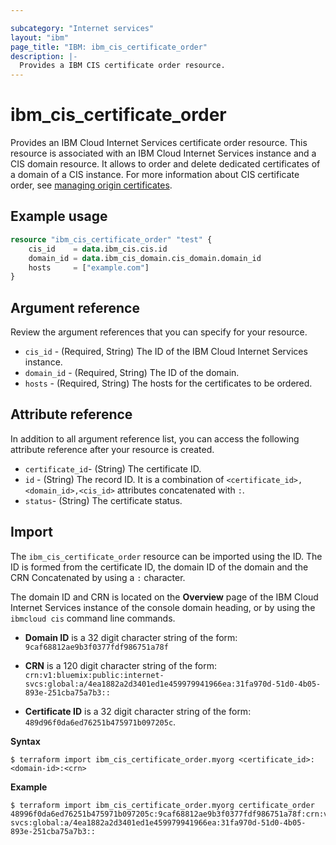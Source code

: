 ```yaml
---

subcategory: "Internet services"
layout: "ibm"
page_title: "IBM: ibm_cis_certificate_order"
description: |-
  Provides a IBM CIS certificate order resource.
---
```


# ibm_cis_certificate_order

 Provides an IBM Cloud Internet Services certificate order resource. This resource is associated with an IBM Cloud Internet Services instance and a CIS domain resource. It allows to order and delete dedicated certificates of a domain of a CIS instance. For more information about CIS certificate order, see [managing origin certificates](https://cloud.ibm.com/docs/cis?topic=cis-cis-origin-certificates).

## Example usage

```terraform
resource "ibm_cis_certificate_order" "test" {
	cis_id    = data.ibm_cis.cis.id
	domain_id = data.ibm_cis_domain.cis_domain.domain_id
	hosts     = ["example.com"]
}
```

## Argument reference
Review the argument references that you can specify for your resource. 

- `cis_id` - (Required, String) The ID of the IBM Cloud Internet Services instance.
- `domain_id` - (Required, String) The ID of the domain.
- `hosts` - (Required, String) The hosts for the certificates to be ordered.


## Attribute reference
In addition to all argument reference list, you can access the following attribute reference after your resource is created.

- `certificate_id`- (String) The certificate ID.
- `id` - (String) The record ID. It is a combination of `<certificate_id>,<domain_id>,<cis_id>` attributes concatenated with `:`.
- `status`- (String) The certificate status.

## Import
The `ibm_cis_certificate_order` resource can be imported using the ID. The ID is formed from the certificate ID, the domain ID of the domain and the CRN  Concatenated  by using a `:` character.

The domain ID and CRN is located on the **Overview** page of the IBM Cloud Internet Services instance of the console domain heading, or by using the `ibmcloud cis` command line commands.

- **Domain ID** is a 32 digit character string of the form: `9caf68812ae9b3f0377fdf986751a78f`

- **CRN** is a 120 digit character string of the form: `crn:v1:bluemix:public:internet-svcs:global:a/4ea1882a2d3401ed1e459979941966ea:31fa970d-51d0-4b05-893e-251cba75a7b3::`

- **Certificate ID** is a 32 digit character string of the form: `489d96f0da6ed76251b475971b097205c`.


**Syntax**

```
$ terraform import ibm_cis_certificate_order.myorg <certificate_id>:<domain-id>:<crn>
```


**Example**

```
$ terraform import ibm_cis_certificate_order.myorg certificate_order 48996f0da6ed76251b475971b097205c:9caf68812ae9b3f0377fdf986751a78f:crn:v1:bluemix:public:internet-svcs:global:a/4ea1882a2d3401ed1e459979941966ea:31fa970d-51d0-4b05-893e-251cba75a7b3::
```
